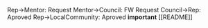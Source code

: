 Rep->Mentor: Request
Mentor->Council: FW Request
Council->Rep: Aproved
Rep->LocalCommunity: Aproved
**important**
[[README]]
